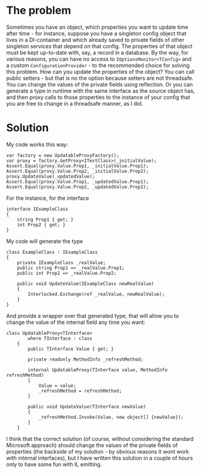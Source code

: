# The problem

Sometimes you have an object, which properties you want to update time after time - for instance, suppose you have a singleton config object that lives in a DI-container and which already saved to private fields of other singleton services that depend on that config. The properties of that object must be kept up-to-date with, say, a record in a database. By the way, for various reasons, you can have no access to `IOptionsMonitor<TConfig>` and a custom `ConfigurationProvider` - to the recommended choice for solving this problem.
How can you update the properties of the object? You can call public setters - but that is no the option because setters are not threadsafe. You can change the values of the private fields using reflection. Or you can generate a type in runtime with the same interface as the source object has, and then proxy calls to those properties to the instance of your config that you are free to change in a threadsafe manner, as I did.

# Solution

My code works this way:

```
var factory = new UpdatableProxyFactory();
var proxy = factory.GetProxy<ITestClass>(_initialValue);
Assert.Equal(proxy.Value.Prop1, _initialValue.Prop1);
Assert.Equal(proxy.Value.Prop2, _initialValue.Prop2);
proxy.UpdateValue(_updatedValue);
Assert.Equal(proxy.Value.Prop1, _updatedValue.Prop1);
Assert.Equal(proxy.Value.Prop2, _updatedValue.Prop2);
```

For the instance, for the interface

```
interface IExampleClass
{
    string Prop1 { get; }
    int Prop2 { get; }
}
```

My code will generate the type

```
class ExampleClass : IExampleClass
{
    private IExampleClass _realValue;
    public string Prop1 => _realValue.Prop1;
    public int Prop2 => _realValue.Prop2;

    public void UpdateValue(IExampleClass newRealValue)
    {
        Interlocked.Exchange(ref _realValue, newRealValue);
    }
}
```

And provide a wrapper over that generated type, that will allow you
to change the value of the internal field any time you want:

```
class UpdatableProxy<TInterface>
        where TInterface : class
    {
        public TInterface Value { get; }

        private readonly MethodInfo _refreshMethod;

        internal UpdatableProxy(TInterface value, MethodInfo refreshMethod)
        {
            Value = value;
            _refreshMethod = refreshMethod;
        }

        public void UpdateValue(TInterface newValue)
        {
            _refreshMethod.Invoke(Value, new object[] {newValue});
        }
    }
```

I think that the correct solution (of course, without considering the standard Microsoft approach) should change the values of the private fields of properties
(the backside of my solution - by obvious reasons it wont work with internal interfaces), but I have written this solution in a couple of hours only to have some fun with IL emitting.
